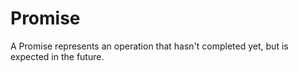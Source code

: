 # Promise

A Promise represents an operation that hasn't completed yet, but is expected in the future.
